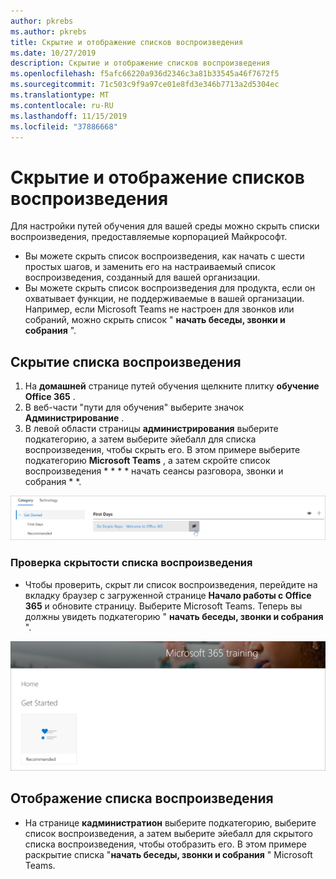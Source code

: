 ```yaml
---
author: pkrebs
ms.author: pkrebs
title: Скрытие и отображение списков воспроизведения
ms.date: 10/27/2019
description: Скрытие и отображение списков воспроизведения
ms.openlocfilehash: f5afc66220a936d2346c3a81b33545a46f7672f5
ms.sourcegitcommit: 71c503c9f9a97ce01e8fd3e346b7713a2d5304ec
ms.translationtype: MT
ms.contentlocale: ru-RU
ms.lasthandoff: 11/15/2019
ms.locfileid: "37886668"
---
```

# <a name="hide-and-show-playlists"></a>Скрытие и отображение списков воспроизведения

Для настройки путей обучения для вашей среды можно скрыть списки воспроизведения, предоставляемые корпорацией Майкрософт. 

- Вы можете скрыть список воспроизведения, как начать с шести простых шагов, и заменить его на настраиваемый список воспроизведения, созданный для вашей организации.
- Вы можете скрыть список воспроизведения для продукта, если он охватывает функции, не поддерживаемые в вашей организации. Например, если Microsoft Teams не настроен для звонков или собраний, можно скрыть список " **начать беседы, звонки и собрания** ". 

## <a name="hide-a-playlist"></a>Скрытие списка воспроизведения

1. На **домашней** странице путей обучения щелкните плитку **обучение Office 365** .
2. В веб-части "пути для обучения" выберите значок **Администрирование** . 
3. В левой области страницы **администрирования** выберите подкатегорию, а затем выберите эйебалл для списка воспроизведения, чтобы скрыть его. В этом примере выберите подкатегорию **Microsoft Teams** , а затем скройте список воспроизведения * * * * начать сеансы разговора, звонки и собрания * *.  

![кг-хидеплайлист. png](media/cg-hideplaylist.png)

### <a name="verify-the-playlist-is-hidden"></a>Проверка скрытости списка воспроизведения
- Чтобы проверить, скрыт ли список воспроизведения, перейдите на вкладку браузер с загруженной странице **Начало работы с Office 365** и обновите страницу. Выберите Microsoft Teams. Теперь вы должны увидеть подкатегорию " **начать беседы, звонки и собрания** ". 

![кг-хидеплайлистрефреш. png](media/cg-hideplaylistrefresh.png)

## <a name="unhide-a-playlist"></a>Отображение списка воспроизведения

- На странице **кадминистратион** выберите подкатегорию, выберите список воспроизведения, а затем выберите эйебалл для скрытого списка воспроизведения, чтобы отобразить его. В этом примере раскрытие списка "**начать беседы, звонки и собрания** " Microsoft Teams.   

